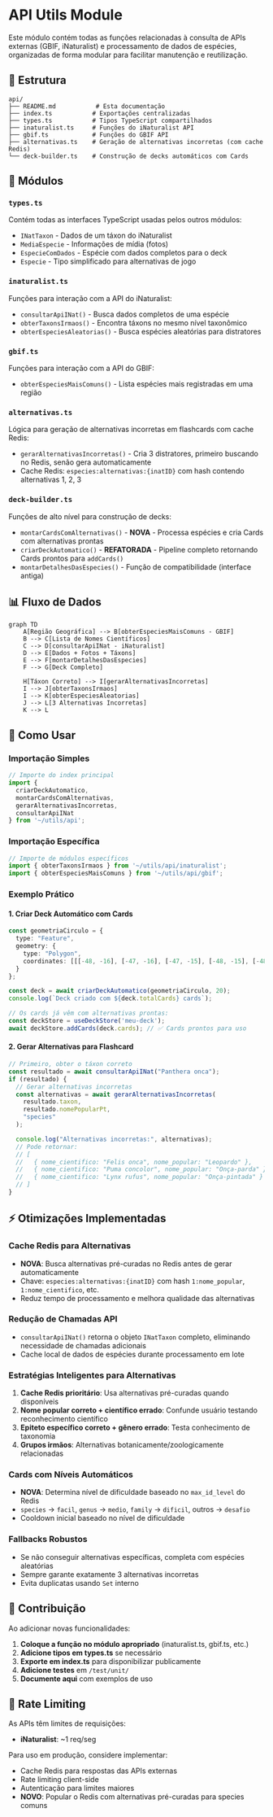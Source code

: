 # API Utils Module

Este módulo contém todas as funções relacionadas à consulta de APIs externas (GBIF, iNaturalist) e processamento de dados de espécies, organizadas de forma modular para facilitar manutenção e reutilização.

## 📁 Estrutura

```
api/
├── README.md           # Esta documentação
├── index.ts           # Exportações centralizadas
├── types.ts           # Tipos TypeScript compartilhados
├── inaturalist.ts     # Funções do iNaturalist API
├── gbif.ts            # Funções do GBIF API
├── alternativas.ts    # Geração de alternativas incorretas (com cache Redis)
└── deck-builder.ts    # Construção de decks automáticos com Cards
```

## 🔧 Módulos

### `types.ts`
Contém todas as interfaces TypeScript usadas pelos outros módulos:
- `INatTaxon` - Dados de um táxon do iNaturalist
- `MediaEspecie` - Informações de mídia (fotos)
- `EspecieComDados` - Espécie com dados completos para o deck
- `Especie` - Tipo simplificado para alternativas de jogo

### `inaturalist.ts`
Funções para interação com a API do iNaturalist:
- `consultarApiINat()` - Busca dados completos de uma espécie
- `obterTaxonsIrmaos()` - Encontra táxons no mesmo nível taxonômico
- `obterEspeciesAleatorias()` - Busca espécies aleatórias para distratores

### `gbif.ts`
Funções para interação com a API do GBIF:
- `obterEspeciesMaisComuns()` - Lista espécies mais registradas em uma região

### `alternativas.ts`
Lógica para geração de alternativas incorretas em flashcards com cache Redis:
- `gerarAlternativasIncorretas()` - Cria 3 distratores, primeiro buscando no Redis, senão gera automaticamente
- Cache Redis: `especies:alternativas:{inatID}` com hash contendo alternativas 1, 2, 3

### `deck-builder.ts`
Funções de alto nível para construção de decks:
- `montarCardsComAlternativas()` - **NOVA** - Processa espécies e cria Cards com alternativas prontas
- `criarDeckAutomatico()` - **REFATORADA** - Pipeline completo retornando Cards prontos para `addCards()`
- `montarDetalhesDasEspecies()` - Função de compatibilidade (interface antiga)

## 📊 Fluxo de Dados

```mermaid
graph TD
    A[Região Geográfica] --> B[obterEspeciesMaisComuns - GBIF]
    B --> C[Lista de Nomes Científicos]
    C --> D[consultarApiINat - iNaturalist]
    D --> E[Dados + Fotos + Táxons]
    E --> F[montarDetalhesDasEspecies]
    F --> G[Deck Completo]

    H[Táxon Correto] --> I[gerarAlternativasIncorretas]
    I --> J[obterTaxonsIrmaos]
    I --> K[obterEspeciesAleatorias]
    J --> L[3 Alternativas Incorretas]
    K --> L
```

## 🚀 Como Usar

### Importação Simples
```typescript
// Importe do index principal
import {
  criarDeckAutomatico,
  montarCardsComAlternativas,
  gerarAlternativasIncorretas,
  consultarApiINat
} from '~/utils/api';
```

### Importação Específica
```typescript
// Importe de módulos específicos
import { obterTaxonsIrmaos } from '~/utils/api/inaturalist';
import { obterEspeciesMaisComuns } from '~/utils/api/gbif';
```

### Exemplo Prático

#### 1. Criar Deck Automático com Cards
```typescript
const geometriaCirculo = {
  type: "Feature",
  geometry: {
    type: "Polygon",
    coordinates: [[[-48, -16], [-47, -16], [-47, -15], [-48, -15], [-48, -16]]]
  }
};

const deck = await criarDeckAutomatico(geometriaCirculo, 20);
console.log(`Deck criado com ${deck.totalCards} cards`);

// Os cards já vêm com alternativas prontas:
const deckStore = useDeckStore('meu-deck');
await deckStore.addCards(deck.cards); // ✅ Cards prontos para uso
```

#### 2. Gerar Alternativas para Flashcard
```typescript
// Primeiro, obter o táxon correto
const resultado = await consultarApiINat("Panthera onca");
if (resultado) {
  // Gerar alternativas incorretas
  const alternativas = await gerarAlternativasIncorretas(
    resultado.taxon,
    resultado.nomePopularPt,
    "species"
  );

  console.log("Alternativas incorretas:", alternativas);
  // Pode retornar:
  // [
  //   { nome_cientifico: "Felis onca", nome_popular: "Leopardo" },
  //   { nome_cientifico: "Puma concolor", nome_popular: "Onça-parda" },
  //   { nome_cientifico: "Lynx rufus", nome_popular: "Onça-pintada" }
  // ]
}
```

## ⚡ Otimizações Implementadas

### Cache Redis para Alternativas
- **NOVA**: Busca alternativas pré-curadas no Redis antes de gerar automaticamente
- Chave: `especies:alternativas:{inatID}` com hash `1:nome_popular`, `1:nome_cientifico`, etc.
- Reduz tempo de processamento e melhora qualidade das alternativas

### Redução de Chamadas API
- `consultarApiINat()` retorna o objeto `INatTaxon` completo, eliminando necessidade de chamadas adicionais
- Cache local de dados de espécies durante processamento em lote

### Estratégias Inteligentes para Alternativas
1. **Cache Redis prioritário**: Usa alternativas pré-curadas quando disponíveis
2. **Nome popular correto + científico errado**: Confunde usuário testando reconhecimento científico
3. **Epiteto específico correto + gênero errado**: Testa conhecimento de taxonomia
4. **Grupos irmãos**: Alternativas botanicamente/zoologicamente relacionadas

### Cards com Níveis Automáticos
- **NOVA**: Determina nível de dificuldade baseado no `max_id_level` do Redis
- `species` → `facil`, `genus` → `medio`, `family` → `dificil`, outros → `desafio`
- Cooldown inicial baseado no nível de dificuldade

### Fallbacks Robustos
- Se não conseguir alternativas específicas, completa com espécies aleatórias
- Sempre garante exatamente 3 alternativas incorretas
- Evita duplicatas usando `Set` interno


## 📝 Contribuição

Ao adicionar novas funcionalidades:

1. **Coloque a função no módulo apropriado** (inaturalist.ts, gbif.ts, etc.)
2. **Adicione tipos em types.ts** se necessário
3. **Exporte em index.ts** para disponibilizar publicamente
4. **Adicione testes** em `/test/unit/`
5. **Documente aqui** com exemplos de uso

## 🚨 Rate Limiting

As APIs têm limites de requisições:
- **iNaturalist**: ~1 req/seg


Para uso em produção, considere implementar:
- Cache Redis para respostas das APIs externas
- Rate limiting client-side
- Autenticação para limites maiores
- **NOVO**: Popular o Redis com alternativas pré-curadas para species comuns
